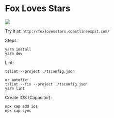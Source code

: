 # Fox Loves Stars
![](https://github.com/se468/first-game-typescript-port/workflows/CI/badge.svg)

Try it at:
`http://foxlovesstars.coastlineexpat.com/`

Steps:
```
yarn install
yarn dev
```

Lint:
```
tslint --project ./tsconfig.json

or autofix:
tslint --fix --project ./tsconfig.json
yarn lint
```

Create IOS (Capacitor):
```
npx cap add ios
npx cap sync
```
